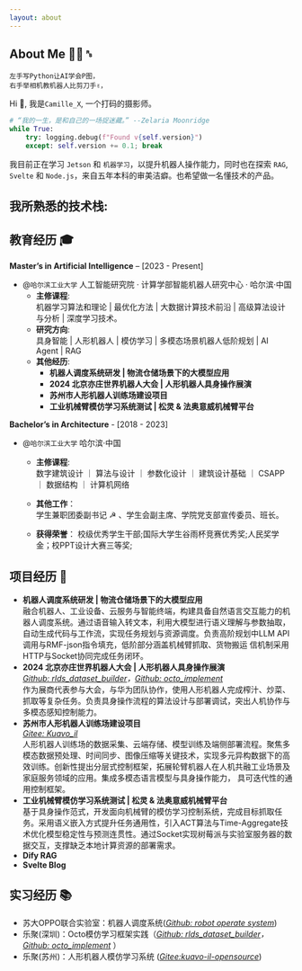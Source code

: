 ```yaml
---
layout: about
---
```


<script>
  import FamiliarTechStack from '$lib/components/site/familiar-tech-stack.svelte'
</script>

## About Me 👨‍💻␞


```
左手写Python让AI学会P图，  
右手举相机教机器人比剪刀手✌️，  
```
Hi <span class="wave">👋</span>, 我是`Camille_X`, 一个打码的摄影师。
```python
# “我的一生，是和自己的一场捉迷藏。” --Zelaria Moonridge
while True:
    try: logging.debug(f"Found v{self.version}")
    except: self.version += 0.1; break 
```
我目前正在学习 `Jetson` 和 `机器学习`，以提升机器人操作能力，同时也在探索 `RAG`, `Svelte` 和 `Node.js`，来自五年本科的审美洁癖。也希望做一名懂技术的产品。

## 我所熟悉的技术栈:

<FamiliarTechStack />

## 教育经历 🎓
**Master’s in Artificial Intelligence** – [2023 - Present]
- @`哈尔滨工业大学`  人工智能研究院 · 计算学部智能机器人研究中心 · 哈尔滨·中国  
  - **主修课程**:  
    机器学习算法和理论 | 
    最优化方法 |
    大数据计算技术前沿 |
    高级算法设计与分析 |
    深度学习技术。
  - **研究方向**:  
    具身智能 |
    人形机器人 |
    模仿学习 |
    多模态场景机器人低阶规划 |
    AI Agent |
    RAG
  - **其他经历**:
    -	**机器人调度系统研发 | 物流仓储场景下的大模型应用**  
	  -	**2024 北京亦庄世界机器人大会 | 人形机器人具身操作展演**  
	  -	**苏州市人形机器人训练场建设项目**  
	  -	**工业机械臂模仿学习系统测试 | 松灵 & 法奥意威机械臂平台**  

**Bachelor’s in Architecture** - [2018 - 2023]
- @`哈尔滨工业大学` 哈尔滨·中国  
  - **主修课程**:  
    数字建筑设计 ｜ 
    算法与设计 ｜
    参数化设计 ｜
    建筑设计基础 ｜
    CSAPP ｜
    数据结构 ｜
    计算机网络 

  - **其他工作**：  
    学生兼职团委副书记 ☭ 、学生会副主席、学院党支部宣传委员、班长。
  - **获得荣誉**：
    校级优秀学生干部;国际大学生谷雨杯竞赛优秀奖;人民奖学金；校PPT设计大赛三等奖;


## 项目经历 🏅
  -	**机器人调度系统研发 | 物流仓储场景下的大模型应用**  
    融合机器人、工业设备、云服务与智能终端，构建具备自然语言交互能力的机器人调度系统。通过语音输入转文本，利用大模型进行语义理解与参数抽取，自动生成代码与工作流，实现任务规划与资源调度。负责高阶规划中LLM API调用与RMF-json指令填充，低阶部分涵盖机械臂抓取、货物搬运 信机制采用HTTP与Socket协同完成任务闭环。
  -	**2024 北京亦庄世界机器人大会 | 人形机器人具身操作展演**  
    *[Github: rlds_dataset_builder](https://github.com/vpnasdfghjkl/rlds_dataset_builder)，[Github: octo_implement](https://github.com/vpnasdfghjkl/octo_implement.git)*  
    作为展商代表参与大会，与华为团队协作，使用人形机器人完成榨汁、炒菜、抓取等复杂任务。负责具身操作流程的算法设计与部署调试，突出人机协作与多模态感知控制能力。
  -	**苏州市人形机器人训练场建设项目**   
    *[Gitee: Kuavo_il](https://gitee.com/leju-robot/kuavo-il-opensource)*  
    人形机器人训练场的数据采集、云端存储、模型训练及端侧部署流程。聚焦多模态数据预处理、时间同步、图像压缩等关键技术，实现多元异构数据下的高效训练。创新性提出分层式控制框架，拓展轮臂机器人在人机共融工业场景及家庭服务领域的应用。集成多模态语言模型与具身操作能力，  具可迭代性的通用控制框架。
  -	**工业机械臂模仿学习系统测试 | 松灵 & 法奥意威机械臂平台**  
    基于具身操作范式，开发面向机械臂的模仿学习控制系统，完成目标抓取任务。采用语义嵌入方式提升任务通用性，引入ACT算法与Time-Aggregate技术优化模型稳定性与预测连贯性。通过Socket实现树莓派与实验室服务器的数据交互，支撑缺乏本地计算资源的部署需求。
  - **Dify RAG**
  - **Svelte Blog**

<!-- - Deep Learning Specialization ([Coursera](https://www.coursera.org/account/accomplishments/specialization/certificate/DYAT64RBNY2R)) -->
<!-- - Machine Learning A-Z<sup>TM</sup>: AI, Python & R in Data Science ([Udemy](https://www.udemy.com/certificate/UC-1da0a923-8fb4-41a7-9166-c13adb00d2ad/)) -->
<!-- - AI-900: Azure AI Fundamentals ([Microsoft](https://www.credly.com/badges/46b6842f-597c-4079-a876-fcd6ec7dd653?source=linked_in_profile)) -->

## 实习经历 📚
- 苏大OPPO联合实验室：机器人调度系统(*[Github: robot operate system](https://github.com/vpnasdfghjkl/aloha_act)*)
- 乐聚(深圳)：Octo模仿学习框架实践（*[Github: rlds_dataset_builder](https://github.com/vpnasdfghjkl/rlds_dataset_builder)，[Github: octo_implement](https://github.com/vpnasdfghjkl/octo_implement.git)* ）
- 乐聚(苏州)：人形机器人模仿学习系统 (*[Gitee:kuavo-il-opensource](https://gitee.com/leju-robot/kuavo-il-opensource)*)

<!-- 
- **_A Platform Independent Web-Application for Short-Term Electric Power Load Forecasting on a 33/11 kV Substation Using Regression Model_**, Advances in Electrical & Electronics Engineering ([see here](http://advances.utc.sk/index.php/AEEE/article/view/4561))

- **_Weather Forecasting Using Radial Basis Function Neural Network in Warangal, India_**, MDPI Urban Science ([see here](https://www.mdpi.com/2413-8851/7/3/68))

- **_Active Power Load Data Dimensionality Reduction Using Autoencoder_**, Springer ([see here](https://link.springer.com/chapter/10.1007/978-981-99-2066-2_22)) 
---
-->

<!-- for React and Next JS version of this website, visit : [https://v1-prabhukirankonda.vercel.app/](https://v1-prabhukirankonda.vercel.app/) -->
